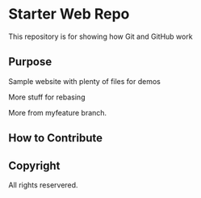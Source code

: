 # Starter Web Repo

This repository is for showing how Git and GitHub work

## Purpose

Sample website with plenty of files for demos

More stuff for rebasing

More from myfeature branch.

## How to Contribute

## Copyright
All rights reservered.
